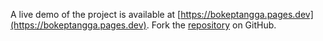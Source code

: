 A live demo of the project is available at [https://bokeptangga.pages.dev](https://bokeptangga.pages.dev).
Fork the [repository](https://github.com/gionugraha) on GitHub.